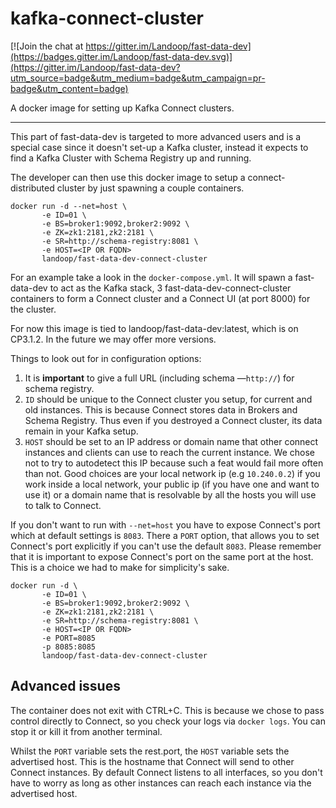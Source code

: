 # kafka-connect-cluster #

[![Join the chat at https://gitter.im/Landoop/fast-data-dev](https://badges.gitter.im/Landoop/fast-data-dev.svg)](https://gitter.im/Landoop/fast-data-dev?utm_source=badge&utm_medium=badge&utm_campaign=pr-badge&utm_content=badge)

A docker image for setting up Kafka Connect clusters.

---

This part of fast-data-dev is targeted to more advanced users and is a special
case since it doesn't set-up a Kafka cluster, instead it expects to find a Kafka
Cluster with Schema Registry up and running.

The developer can then use this docker image to setup a connect-distributed
cluster by just spawning a couple containers.

    docker run -d --net=host \
           -e ID=01 \
           -e BS=broker1:9092,broker2:9092 \
           -e ZK=zk1:2181,zk2:2181 \
           -e SR=http://schema-registry:8081 \
           -e HOST=<IP OR FQDN>
           landoop/fast-data-dev-connect-cluster

For an example take a look in the `docker-compose.yml`. It will spawn a fast-data-dev
to act as the Kafka stack, 3 fast-data-dev-connect-cluster containers to form
a Connect cluster and a Connect UI (at port 8000) for the cluster.

For now this image is tied to landoop/fast-data-dev:latest, which is on CP3.1.2. In the
future we may offer more versions.

Things to look out for in configuration options:

1. It is **important** to give a full URL (including schema —`http://`) for schema
registry.
2. `ID` should be unique to the Connect cluster you setup, for current and old
instances. This is because Connect stores data in Brokers and Schema Registry.
Thus even if you destroyed a Connect cluster, its data remain in your Kafka
setup.
3. `HOST` should be set to an IP address or domain name that other connect
   instances and clients can use to reach the current instance. We chose not
   to try to autodetect this IP because such a feat would fail more often than
   not. Good choices are your local network ip (e.g `10.240.0.2`) if you work
   inside a local network, your public ip (if you have one and want to use it)
   or a domain name that is resolvable by all the hosts you will use to talk
   to Connect.

If you don't want to run with `--net=host` you have to expose Connect's port
which at default settings is `8083`.
There a `PORT` option, that allows you to set Connect's port explicitly
if you can't use the default `8083`. Please remember that it is important to
expose Connect's port on the same port at the host. This is a choice we had to
make for simplicity's sake.

    docker run -d \
           -e ID=01 \
           -e BS=broker1:9092,broker2:9092 \
           -e ZK=zk1:2181,zk2:2181 \
           -e SR=http://schema-registry:8081 \
           -e HOST=<IP OR FQDN>
           -e PORT=8085
           -p 8085:8085
           landoop/fast-data-dev-connect-cluster

## Advanced issues

The container does not exit with CTRL+C. This is because we chose to pass
control directly to Connect, so you check your logs via `docker logs`.
You can stop it or kill it from another terminal.

Whilst the `PORT` variable sets the rest.port, the `HOST` variable sets the
advertised host. This is the hostname that Connect will send to other Connect
instances. By default Connect listens to all interfaces, so you don't have
to worry as long as other instances can reach each instance via the advertised
host.
